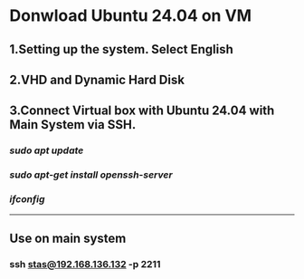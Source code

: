 # Donwload Ubuntu 24.04 on VM

## 1.Setting up the system. Select English 

## 2.VHD and Dynamic Hard Disk

## 3.Connect Virtual box with Ubuntu 24.04 with Main System via SSH. 
### ***sudo apt update***
### ***sudo apt-get install openssh-server***
### ***ifconfig***
___
## Use on main system
### **ssh stas@192.168.136.132 -p 2211**    
